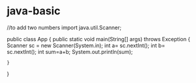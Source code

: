 # java-basic
//to add two numbers
import java.util.Scanner;

public class App {
    public static void main(String[] args) throws Exception {
    Scanner sc  = new Scanner(System.in);
    int a= sc.nextInt();
    int b= sc.nextInt();
    int sum=a+b;
    System.out.println(sum);


    }
}
